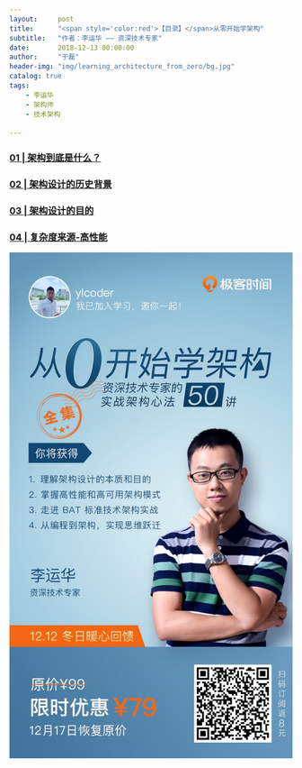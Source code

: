 ```yaml
---
layout:     post
title:      "<span style='color:red'>【目录】</span>从零开始学架构"
subtitle:   "作者：李运华 —— 资深技术专家"
date:       2018-12-13 00:00:00
author:     "于磊"
header-img: "img/learning_architecture_from_zero/bg.jpg"
catalog: true
tags:
    - 李运华
    - 架构师
    - 技术架构

---
```






### [01 | 架构到底是什么？](https://yulei.vip/2018/12/14/01What_is_architecture/)

### [02 | 架构设计的历史背景](https://yulei.vip/2018/12/16/02The_historical_background_of_architectural_design/)

### [03 | 架构设计的目的](https://yulei.vip/2018/12/16/03The_purpose_of_architectural_design/)

### [04 | 复杂度来源-高性能](https://yulei.vip/2018/12/23/04High_performance/)





![learning_architecture_from_zero](/img/learning_architecture_from_zero/share.jpg)

